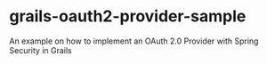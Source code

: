 grails-oauth2-provider-sample
=============================

An example on how to implement an OAuth 2.0 Provider with Spring Security in Grails
